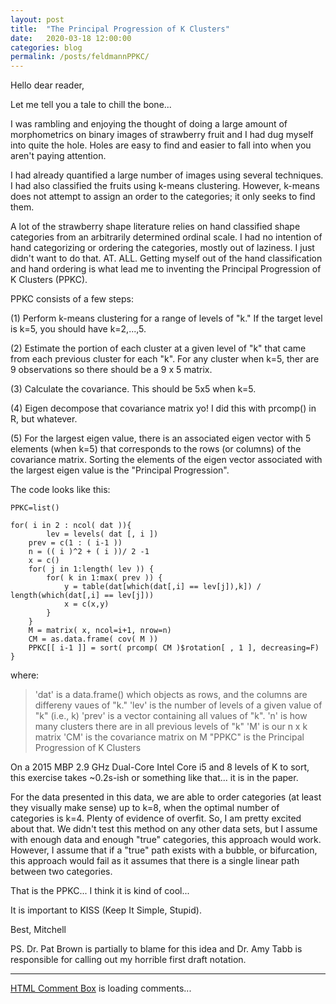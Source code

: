 ```yaml
---
layout: post
title:  "The Principal Progression of K Clusters"
date:   2020-03-18 12:00:00
categories: blog
permalink: /posts/feldmannPPKC/
---
```

Hello dear reader,

Let me tell you a tale to chill the bone...

I was rambling and enjoying the thought of doing a large amount of morphometrics on binary images of strawberry fruit and I had dug myself into quite the hole. Holes are easy to find and easier to fall into when you aren't paying attention.

I had already quantified a large number of images using several techniques. I had also classified the fruits using k-means clustering. However, k-means does not attempt to assign an order to the categories; it only seeks to find them.

A lot of the strawberry shape literature relies on hand classified shape categories from an arbitrarily determined ordinal scale. I had no intention of hand categorizing or ordering the categories, mostly out of laziness. I just didn't want to do that. AT. ALL. Getting myself out of the hand classification and hand ordering is what lead me to inventing the Principal Progression of K Clusters (PPKC).

PPKC consists of a few steps:

(1) Perform k-means clustering for a range of levels of "k." If the target level is k=5, you should have k=2,...,5. 

(2) Estimate the portion of each cluster at a given level of "k" that came from each previous cluster for each "k". For any cluster when k=5, ther are 9 observations so there should be a 9 x 5 matrix.

(3) Calculate the covariance. This should be 5x5 when k=5.

(4) Eigen decompose that covariance matrix yo! I did this with prcomp() in R, but whatever.

(5) For the largest eigen value, there is an associated eigen vector with 5 elements (when k=5) that corresponds to the rows (or columns) of the covariance matrix. Sorting the elements of the eigen vector associated with the largest eigen value is the "Principal Progression".

The code looks like this:

    PPKC=list()

    for( i in 2 : ncol( dat )){
            lev = levels( dat [, i ])
        prev = c(1 : ( i-1 ))
        n = (( i )^2 + ( i ))/ 2 -1
        x = c()
        for( j in 1:length( lev )) {
            for( k in 1:max( prev )) {
                y = table(dat[which(dat[,i] == lev[j]),k]) / length(which(dat[,i] == lev[j]))
                x = c(x,y)
            } 
        }
        M = matrix( x, ncol=i+1, nrow=n)
        CM = as.data.frame( cov( M ))
        PPKC[[ i-1 ]] = sort( prcomp( CM )$rotation[ , 1 ], decreasing=F)
    }

where:

> 'dat' is a data.frame() which objects as rows, and the columns are differeny vaues of "k."
> 'lev' is the number of levels of a given value of "k" (i.e., k)
> 'prev' is a vector containing all values of "k".
> 'n' is how many clusters there are in all previous levels of "k"
> 'M' is our n x k matrix
> 'CM' is the covariance matrix on M
> "PPKC" is the Principal Progression of K Clusters 

On a 2015 MBP 2.9 GHz Dual-Core Intel Core i5 and 8 levels of K to sort, this exercise takes ~0.2s-ish or something like that... it is in the paper.

For the data presented in this data, we are able to order categories (at least they visually make sense) up to k=8, when the optimal number of categories is k=4. Plenty of evidence of overfit. So, I am pretty excited about that. We didn't test this method on any other data sets, but I assume with enough data and enough "true" categories, this approach would work.  However, I assume that if a "true" path exists with a bubble, or bifurcation, this approach would fail as it assumes that there is a single linear path between two categories.

That is the PPKC... I think it is kind of cool...

It is important to KISS (Keep It Simple, Stupid).

Best,
Mitchell

PS. Dr. Pat Brown is partially to blame for this idea and Dr. Amy Tabb is responsible for calling out my horrible first draft notation.

<div>
<hr>
<!-- begin wwww.htmlcommentbox.com -->
 <div id="HCB_comment_box"><a href="http://www.htmlcommentbox.com">HTML Comment Box</a> is loading comments...</div>
 <link rel="stylesheet" type="text/css" href="https://www.htmlcommentbox.com/static/skins/bootstrap/twitter-bootstrap.css?v=0" />
 <script type="text/javascript" id="hcb"> /*<!--*/ if(!window.hcb_user){hcb_user={};} (function(){var s=document.createElement("script"), l=hcb_user.PAGE || (""+window.location).replace(/'/g,"%27"), h="https://www.htmlcommentbox.com";s.setAttribute("type","text/javascript");s.setAttribute("src", h+"/jread?page="+encodeURIComponent(l).replace("+","%2B")+"&mod=%241%24wq1rdBcg%24PA2uM8eZu8ahjVeJqACBr%2F"+"&opts=16862&num=10&ts=1582326793394");if (typeof s!="undefined") document.getElementsByTagName("head")[0].appendChild(s);})(); /*-->*/ </script>
<!-- end www.htmlcommentbox.com -->
</div>
